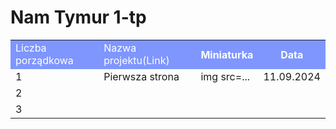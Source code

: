 # Nam Tymur 1-tp

<table>
<tr style=background-color:#7F96FF;color:#ffffff;”>
  <td>Liczba porządkowa</td>
  <td>Nazwa projektu(Link)</td>
  <th>Miniaturka</th>
  <th>Data</th>
</tr>
<tr>
  <td>1</td>
  <td>Pierwsza strona</td>
  <td>img src=...</td>
  <td>11.09.2024</td>
</tr>
<tr>
  <td>2</td>
  <td></td>
  <td></td>
  <td></td>
</tr>
<tr>
  <td>3</td>
  <td></td>
  <td></td>
  <td></td>
</tr>


<table>

